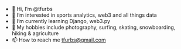- 👋 Hi, I’m @tfurbs
- 👀 I’m interested in sports analytics, web3 and all things data
- 🌱 I’m currently learning Django, web3.py
- 🤙 My hobbies include photography, surfing, skating, snowboarding, hiking & agriculture
- 📫 How to reach me tfurbs@gmail.com

<!---
tfurbs/tfurbs is a ✨ special ✨ repository because its `README.md` (this file) appears on your GitHub profile.
You can click the Preview link to take a look at your changes.
--->
